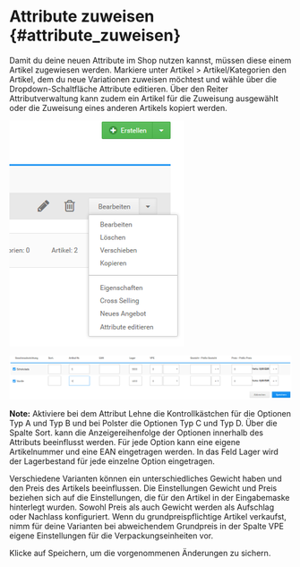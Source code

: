 # Attribute zuweisen {#attribute_zuweisen}

Damit du deine neuen Attribute im Shop nutzen kannst, müssen diese einem Artikel zugewiesen werden. Markiere unter Artikel \> Artikel/Kategorien den Artikel, dem du neue Variationen zuweisen möchtest und wähle über die Dropdown-Schaltfläche Attribute editieren. Über den Reiter Attributverwaltung kann zudem ein Artikel für die Zuweisung ausgewählt oder die Zuweisung eines anderen Artikels kopiert werden.

![](Bilder/Abb089a_ArtikelattributeZuweisen.png "")

![](Bilder/Abb089b_ArtikelattributeZuweisen.png "Artikelattribute zuweisen")

**Note:** Aktiviere bei dem Attribut Lehne die Kontrollkästchen für die Optionen Typ A und Typ B und bei Polster die Optionen Typ C und Typ D. Über die Spalte Sort. kann die Anzeigereihenfolge der Optionen innerhalb des Attributs beeinflusst werden. Für jede Option kann eine eigene Artikelnummer und eine EAN eingetragen werden. In das Feld Lager wird der Lagerbestand für jede einzelne Option eingetragen.

Verschiedene Varianten können ein unterschiedliches Gewicht haben und den Preis des Artikels beeinflussen. Die Einstellungen Gewicht und Preis beziehen sich auf die Einstellungen, die für den Artikel in der Eingabemaske hinterlegt wurden. Sowohl Preis als auch Gewicht werden als Aufschlag oder Nachlass konfiguriert. Wenn du grundpreispflichtige Artikel verkaufst, nimm für deine Varianten bei abweichendem Grundpreis in der Spalte VPE eigene Einstellungen für die Verpackungseinheiten vor.

Klicke auf Speichern, um die vorgenommenen Änderungen zu sichern.



